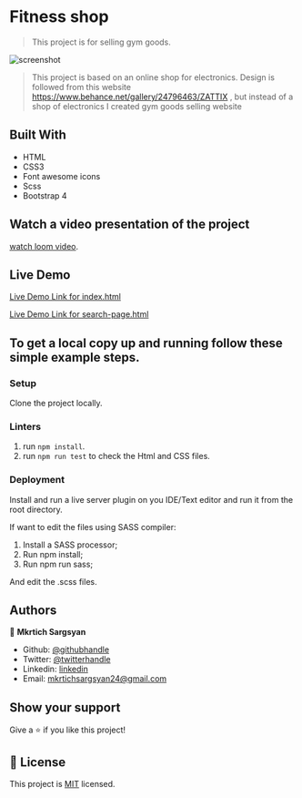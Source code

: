 # Fitness shop

> This project is for selling gym goods.


![screenshot](../images/screenshot.png)


> This project is based on an online shop for electronics. Design is followed from this website https://www.behance.net/gallery/24796463/ZATTIX , but instead of a shop of electronics I created gym goods selling website

## Built With

- HTML
- CSS3
- Font awesome icons
- Scss
- Bootstrap 4

## Watch a video presentation of the project 

[watch loom video]('https://www.loom.com/share/8ed08e815f2645f2b1787a35f2c83cb6').


## Live Demo

[Live Demo Link for index.html](https://mkrtichsargsyan.github.io/Fitness-Shop/)

[Live Demo Link for search-page.html](https://rawcdn.githack.com/MkrtichSargsyan/Fitness-Shop/11cfdd96c0ecbe3853f55077931a7a37baf87db5/search-page.html)




## To get a local copy up and running follow these simple example steps.

### Setup

Clone the project locally.

### Linters

1. run `npm install`.
2. run `npm run test` to check the Html and CSS files.

### Deployment

Install and run a live server plugin on you IDE/Text editor and run it from the root directory.

If want to edit the files using SASS compiler:

1. Install a SASS processor;
2. Run npm install;
3. Run npm run sass;

And edit the .scss files.

## Authors

👤 **Mkrtich Sargsyan**

- Github: [@githubhandle](https://github.com/MkrtichSargsyan)
- Twitter: [@twitterhandle](https://twitter.com/MkrtichSargsyan)
- Linkedin: [linkedin](https://www.linkedin.com/in/mkrtich-sargsyan-921ab0152/)
- Email:  mkrtichsargsyan24@gmail.com


## Show your support

Give a ⭐️ if you like this project!

## 📝 License

This project is [MIT](lic.url) licensed.
